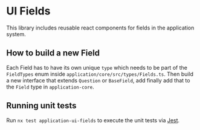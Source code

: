 # UI Fields

This library includes reusable react components for fields in the application system.

## How to build a new Field

Each Field has to have its own unique `type` which needs to be part of the `FieldTypes` enum inside `application/core/src/types/Fields.ts`. Then build a new interface that extends `Question` or `BaseField`, add finally add that to the `Field` type in `application-core`.

## Running unit tests

Run `nx test application-ui-fields` to execute the unit tests via [Jest](https://jestjs.io).
